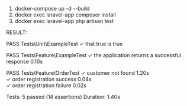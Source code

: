 1.	docker-compose up -d --build
2.	docker exec laravel-app composer install
3.	docker exec laravel-app php artisan test

RESULT:


   PASS  Tests\Unit\ExampleTest
  ✓ that true is true

   PASS  Tests\Feature\ExampleTest
  ✓ the application returns a successful response                        0.10s  

   PASS  Tests\Feature\OrderTest
  ✓ customer not found                                                   1.20s  
  ✓ order registration success                                           0.04s  
  ✓ order registration failure                                           0.02s  

  Tests:    5 passed (14 assertions)
  Duration: 1.40s
